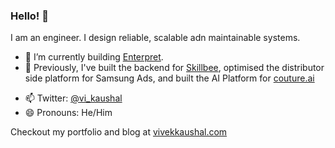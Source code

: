 ### Hello! 👋

I am an engineer.
I design reliable, scalable adn maintainable systems.

- 🔭 I’m currently building [Enterpret](https://enterpret.com).
- 📜 Previously, I've built the backend for [Skillbee](https://skillbee.com), optimised the distributor side platform for Samsung Ads, and built the AI Platform for [couture.ai](https://couture.ai)
<!-- - 🌱 I am also working on creating a [newsletter management system](https://github.com/kaushalvivek/newsletter-system), contributions welcome! -->
- 📫 Twitter: [@vi_kaushal](https://twitter.com/vi_kaushal)
- 😄 Pronouns: He/Him

Checkout my portfolio and blog at [vivekkaushal.com](https://vivekkaushal.com)
